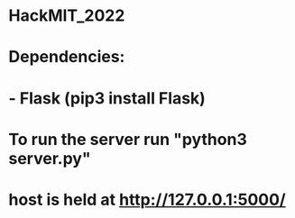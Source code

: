 # HackMIT_2022

# Dependencies:
#   - Flask (pip3 install Flask)


# To run the server run "python3 server.py"
# host is held at http://127.0.0.1:5000/
